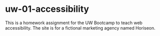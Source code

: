 # uw-01-accessibility
This is a homework assignment for the UW Bootcamp to teach web accessibility. The site is for a fictional marketing agency named Horiseon.
